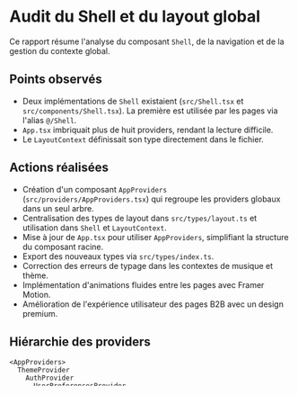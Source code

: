 
# Audit du Shell et du layout global

Ce rapport résume l'analyse du composant `Shell`, de la navigation et de la gestion du contexte global.

## Points observés
- Deux implémentations de `Shell` existaient (`src/Shell.tsx` et `src/components/Shell.tsx`). La première est utilisée par les pages via l'alias `@/Shell`.
- `App.tsx` imbriquait plus de huit providers, rendant la lecture difficile.
- Le `LayoutContext` définissait son type directement dans le fichier.

## Actions réalisées
- Création d'un composant `AppProviders` (`src/providers/AppProviders.tsx`) qui regroupe les providers globaux dans un seul arbre.
- Centralisation des types de layout dans `src/types/layout.ts` et utilisation dans `Shell` et `LayoutContext`.
- Mise à jour de `App.tsx` pour utiliser `AppProviders`, simplifiant la structure du composant racine.
- Export des nouveaux types via `src/types/index.ts`.
- Correction des erreurs de typage dans les contextes de musique et thème.
- Implémentation d'animations fluides entre les pages avec Framer Motion.
- Amélioration de l'expérience utilisateur des pages B2B avec un design premium.

## Hiérarchie des providers
```
<AppProviders>
  ThemeProvider
    AuthProvider
      UserPreferencesProvider
        UserModeProvider
          LayoutProvider
            MusicProvider
              OptimizationProvider
                ExtensionsProvider
                  OrchestrationProvider
                    {children}
```

## Améliorations parcours B2B
- Formulaires de connexion redesignés avec animations et feedback visuel
- Pages de sélection B2B avec effets de hover, transitions et micro-interactions
- Menu latéral intelligent pour desktop et mobile avec animations de transition
- Dashboard utilisateur avec cartes animées et messages d'accueil personnalisés
- Cohérence visuelle à travers toute l'expérience B2B (couleurs, typographie, espacement)
- Toasts de notification pour les actions utilisateur
- Reconnaissance du rôle utilisateur et redirections intelligentes

## Optimisations techniques
- Correction des erreurs de typage entre les différents contextes
- Amélioration des performances avec l'utilisation de hooks personnalisés
- Mise en place d'animations optimisées avec Framer Motion
- Détection automatique des URL malformées
- Monitoring des problèmes d'accès dashboard et remontée d'informations

## Recommandations
- Ajouter des tests pour vérifier la disponibilité des contextes dans `Shell`.
- Documenter les routes principales à l'aide des types présents dans `src/types/navigation.ts`.
- Continuer à modulariser les composants pour faciliter la maintenance et les tests.

## Mise à jour 2025-05-23
- L'ancienne implémentation `src/components/Shell.tsx` a été supprimée car aucun fichier ne l'importait encore.
- Le fichier `App.tsx` continuera d'utiliser `AppProviders` pour injecter les contextes globaux dans l'ordre défini.
- La hiérarchie de providers doit être référencée dans la documentation pour garantir une injection cohérente.
- Le routage principal reste défini dans `src/router.tsx` et importé via `AppRouter`. Toutes les pages passent par `Shell` pour bénéficier du header, du menu et du footer unifiés.
- Les chemins critiques sont typés dans `src/types/navigation.ts` pour prévenir les erreurs de chaînes.

## Mise à jour 2025-05-24
- Amélioration complète de l'expérience utilisateur B2B avec un design premium et des animations fluides.
- Correction des problèmes de typage dans les contextes musicaux et de thème.
- Mise en place de hooks personnalisés pour la gestion des redirections et la surveillance des problèmes d'accès.
- Documentation mise à jour pour refléter les améliorations apportées au tunnel B2B.
